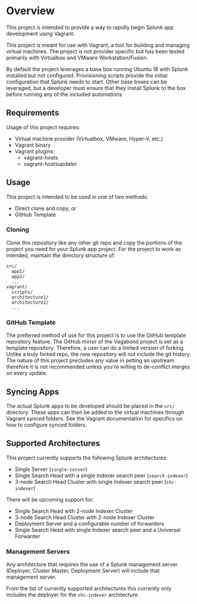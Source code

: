 # Overview
This project is intended to provide a way to rapidly begin Splunk app development using Vagrant.

This project is meant for use with Vagrant, a tool for building and managing virtual machines. The project is not provider specific but has been tested primarily with Virtualbox and VMware Workstation/Fusion. 

By default the project leverages a base box running Ubuntu 18 with Splunk installed but not configured. Provisioning scripts provide the initial configuration that Splunk needs to start. Other base boxes can be leveraged, but a developer must ensure that they install Splunk to the box before running any of the included automations

## Requirements
Usage of this project requires:
- Virtual machine provider (Virtualbox, VMware, Hyper-V, etc.)
- Vagrant binary
- Vagrant plugins:
  - vagrant-hosts
  - vagrant-hostsupdater
  
## Usage
This project is intended to be used in one of two methods:
- Direct clone and copy, or
- GitHub Template

### Cloning
Clone this repository like any other git repo and copy the portions of the project you need for your Splunk app project. For the project to work as intended, maintain the directory structure of:
```
src/
  app1/
  app2/
  ...
vagrant/
  scripts/
  architecture1/
  architecture2/
  ...
```

### GitHub Template
The preferred method of use for this project is to use the GitHub template repository feature. The GitHub mirror of the Vagabond project is set as a template repository. Therefore, a user can do a limited version of forking. Unlike a truly forked repo, the new repository will not include the git history. The nature of this project precludes any value in setting an upstream therefore it is not recommended unless you're willing to de-conflict merges on every update.

## Syncing Apps
The actual Splunk apps to be developed should be placed in the `src/` directory. These apps can then be added to the virtual machines through Vagrant synced folders. See the Vagrant documentation for specifics on how to configure synced folders.

## Supported Architectures
This project currently supports the following Splunk architectures:
- Single Server (`single-server`)
- Single Search Head with a single Indexer search peer (`search-indexer`)
- 3-node Search Head Cluster with single Indexer search peer (`shc-indexer`)

There will be upcoming support for:
- Single Search Head with 2-node Indexer Cluster
- 3-node Search Head Cluster with 2-node Indexer Cluster
- Deployment Server and a configurable number of forwarders
- Single Search Head with single Indexer search peer and a Universal Forwarder

### Management Servers
Any architecture that requires the use of a Splunk management server (Deployer, Cluster Master, Deployment Server) will include that management server.

From the list of currently supported architectures this currently only includes the deployer for the `shc-indexer` architecture.